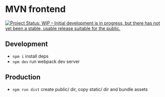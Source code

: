 # MVN frontend

[![Project Status: WIP – Initial development is in progress, but there has not yet been a stable, usable release suitable for the public.](https://www.repostatus.org/badges/latest/wip.svg)](https://www.repostatus.org/#wip)

## Development

- `npm i` install deps
- `npm dev` run webpack dev server

## Production

- `npm run dist` create public/ dir, copy static/ dir and bundle assets
